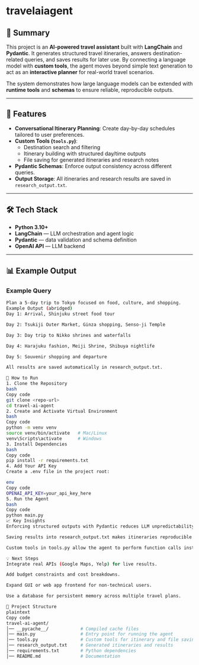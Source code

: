 # travelaiagent
## 📌 Summary
This project is an **AI-powered travel assistant** built with **LangChain** and **Pydantic**. It generates structured travel itineraries, answers destination-related queries, and saves results for later use. By connecting a language model with **custom tools**, the agent moves beyond simple text generation to act as an **interactive planner** for real-world travel scenarios.

The system demonstrates how large language models can be extended with **runtime tools** and **schemas** to ensure reliable, reproducible outputs.

---

## 🔑 Features
- **Conversational Itinerary Planning**: Create day-by-day schedules tailored to user preferences.  
- **Custom Tools (`tools.py`)**:
  - Destination search and filtering  
  - Itinerary building with structured day/time outputs  
  - File saving for generated itineraries and research notes  
- **Pydantic Schemas**: Enforce output consistency across different queries.  
- **Output Storage**: All itineraries and research results are saved in `research_output.txt`.  

---

## 🛠️ Tech Stack
- **Python 3.10+**  
- **LangChain** — LLM orchestration and agent logic  
- **Pydantic** — data validation and schema definition  
- **OpenAI API** — LLM backend  

---

## 📊 Example Output
### Example Query
```bash
Plan a 5-day trip to Tokyo focused on food, culture, and shopping.
Example Output (abridged)
Day 1: Arrival, Shinjuku street food tour

Day 2: Tsukiji Outer Market, Ginza shopping, Senso-ji Temple

Day 3: Day trip to Nikko shrines and waterfalls

Day 4: Harajuku fashion, Meiji Shrine, Shibuya nightlife

Day 5: Souvenir shopping and departure

All results are saved automatically in research_output.txt.

🚀 How to Run
1. Clone the Repository
bash
Copy code
git clone <repo-url>
cd travel-ai-agent
2. Create and Activate Virtual Environment
bash
Copy code
python -m venv venv
source venv/bin/activate   # Mac/Linux
venv\Scripts\activate      # Windows
3. Install Dependencies
bash
Copy code
pip install -r requirements.txt
4. Add Your API Key
Create a .env file in the project root:

env
Copy code
OPENAI_API_KEY=your_api_key_here
5. Run the Agent
bash
Copy code
python main.py
📈 Key Insights
Enforcing structured outputs with Pydantic reduces LLM unpredictability.

Saving results into research_output.txt makes itineraries reproducible and trackable.

Custom tools in tools.py allow the agent to perform function calls instead of just generating free-form text.

💡 Next Steps
Integrate real APIs (Google Maps, Yelp) for live results.

Add budget constraints and cost breakdowns.

Expand GUI or web app frontend for non-technical users.

Use a database for persistent memory across multiple travel plans.

📂 Project Structure
plaintext
Copy code
travel-ai-agent/
│── __pycache__/            # Compiled cache files
│── main.py                 # Entry point for running the agent
│── tools.py                # Custom tools for itinerary and file saving
│── research_output.txt     # Generated itineraries and results
│── requirements.txt        # Python dependencies
│── README.md               # Documentation

